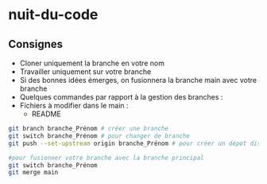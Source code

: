 # nuit-du-code

## Consignes

- Cloner uniquement la branche en votre nom
- Travailler uniquement sur votre branche
- Si des bonnes idées émerges, on fusionnera la branche main avec votre branche
- Quelques commandes par rapport à la gestion des branches :
- Fichiers à modifier dans le main :
  - README

```bash
git branch branche_Prénom # créer une branche
git switch branche_Prénom # pour changer de branche
git push --set-upstream origin branche_Prénom # pour créer un dépot distant de la branche créer

#pour fusionner votre branche avec la branche principal
git switch branche_Prénom 
git merge main 

```